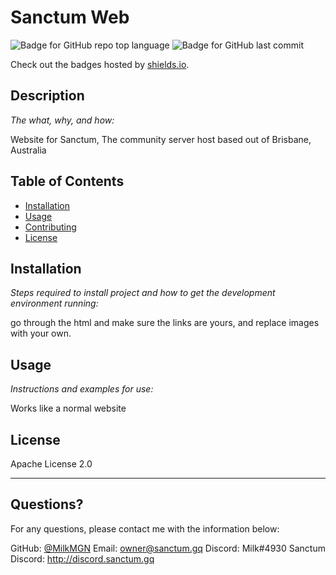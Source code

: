 # Sanctum Web

  ![Badge for GitHub repo top language](https://img.shields.io/github/languages/top/MilkMGN/SanctumWeb?style=flat&logo=appveyor) ![Badge for GitHub last commit](https://img.shields.io/github/last-commit/MilkMGN/SanctumWeb?style=flat&logo=appveyor)

  Check out the badges hosted by [shields.io](https://shields.io/).


  ## Description

  *The what, why, and how:*

  Website for Sanctum, The community server host based out of Brisbane, Australia

  ## Table of Contents
  * [Installation](#installation)
  * [Usage](#usage)
  * [Contributing](#contributing)
  * [License](#license)

  ## Installation

  *Steps required to install project and how to get the development environment running:*

  go through the html and make sure the links are yours, and replace images with your own.

  ## Usage

  *Instructions and examples for use:*

  Works like a normal website

  ## License

  Apache License 2.0

  ---

  ## Questions?

  For any questions, please contact me with the information below:

  GitHub: [@MilkMGN](https://api.github.com/users/MilkMGN)
  Email: owner@sanctum.gq
  Discord: Milk#4930
  Sanctum Discord: http://discord.sanctum.gq
